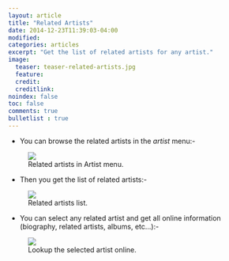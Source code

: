 ```yaml
---
layout: article
title: "Related Artists"
date: 2014-12-23T11:39:03-04:00
modified:
categories: articles
excerpt: "Get the list of related artists for any artist."
image:
  teaser: teaser-related-artists.jpg
  feature:
  credit: 
  creditlink:
noindex: false
toc: false
comments: true
bulletlist : true
---
```


* You can browse the related artists in the *artist* menu:-

<figure>
	<img src="{{ site.url }}/images/related-artists1.jpg"></a>
	<figcaption>Related artists in Artist menu.</figcaption>
</figure>

* Then you get the list of related artists:-

<figure>
	<img src="{{ site.url }}/images/related-artists2.jpg"></a>
	<figcaption>Related artists list.</figcaption>
</figure>

* You can select any related artist and get all online information (biography, related artists, albums, etc...):-

<figure>
	<img src="{{ site.url }}/images/related-artists3.jpg"></a>
	<figcaption>Lookup the selected artist online.</figcaption>
</figure>